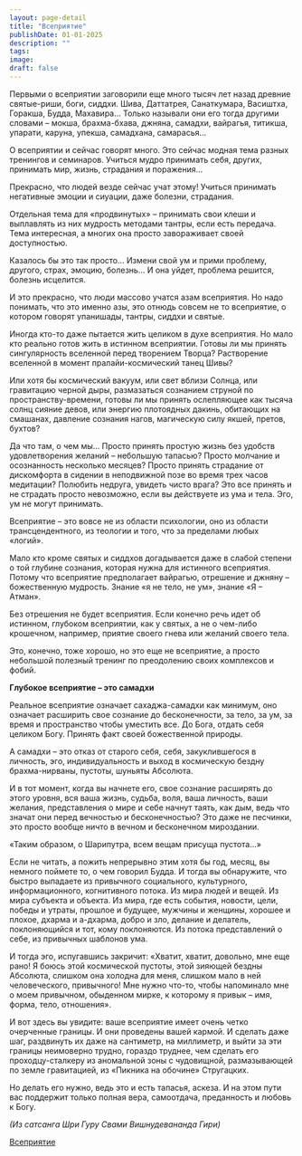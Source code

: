 ```yaml
---
layout: page-detail
title: "Всеприятие"
publishDate: 01-01-2025
description: ""
tags:
image:
draft: false
---
```


Первыми о всеприятии заговорили еще много тысяч лет назад древние святые-риши, боги, сиддхи. Шива, Даттатрея, Санаткумара, Васиштха, Горакша, Будда, Махавира... Только называли они его тогда другими словами – мокша, брахма-бхава, джняна, самадхи, вайрагья, титикша, упарати, каруна, упекша, самадхана, самарасья...

О всеприятии и сейчас говорят много. Это сейчас модная тема разных тренингов и семинаров. Учиться мудро принимать себя, других, принимать мир, жизнь, страдания и поражения...

Прекрасно, что людей везде сейчас учат этому! Учиться принимать негативные эмоции и сиуации, даже болезни, страдания.

Отдельная тема для «продвинутых» – принимать свои клеши и выплавлять из них мудрость методами тантры, если есть передача. Тема интересная, а многих она просто завораживает своей доступностью.

Казалось бы это так просто... Измени свой ум и прими проблему, другого, страх, эмоцию, болезнь... И она уйдет, проблема решится, болезнь исцелится. 

И это прекрасно, что люди массово учатся азам всеприятия. Но надо понимать, что это именно азы, это отнюдь совсем не то всеприятие, о котором говорят упанишады, тантры, сиддхи и святые.

Иногда кто-то даже пытается жить целиком в духе всеприятия. Но мало кто реально готов жить в истинном всеприятии. Готовы ли мы принять сингулярность вселенной перед творением Творца? Растворение вселенной в момент пралайи-космический танец Шивы?

Или хотя бы космический вакуум, или свет вблизи Солнца, или гравитацию черной дыры, размазаться сознанием струной по пространству-времени, готовы ли мы принять ослепляющее как тысяча солнц сияние девов, или энергию плотоядных дакинь, обитающих на смашанах, давление сознания нагов, магическую силу якшей, претов, бухтов?

Да что там, о чем мы... Просто принять простую жизнь без удобств удовлетворения желаний – небольшую тапасью? Просто молчание и осознанность несколько месяцев? Просто принять страдание от дискомфорта в сидении в неподвижной позе во время трех часов медитации? Полюбить недруга, увидеть чисто врага? Это все принять и не страдать просто невозможно, если вы действуете из ума и тела. Эго, ум не могут принимать.

Всеприятие – это вовсе не из области психологии, оно из области трансцендентного, из теологии и того, что за пределами любых «логий». 

Мало кто кроме святых и сиддхов догадывается даже в слабой степени о той глубине сознания, которая нужна для истинного всеприятия. Потому что всеприятие предполагает вайрагью, отрешение и джняну – божественную мудрость. Знание «я не тело, не ум», знание «Я – Атман».

Без отрешения не будет всеприятия. Если конечно речь идет об истинном, глубоком всеприятии, как у святых, а не о чем-либо крошечном, например, приятие своего гнева или желаний своего тела. 

Это, конечно, тоже хорошо, но это еще не всеприятие, а просто небольшой полезный тренинг по преодолению своих комплексов и фобий.

**Глубокое всеприятие – это самадхи**

Реальное всеприятие означает сахаджа-самадхи как минимум, оно означает расширить свое сознание до бесконечности, за тело, за ум, за время и пространство чтобы уместить все. До Бога, отдать себя целиком Богу. Принять факт своей божественной природы.

А самадхи – это отказ от старого себя, себя, закуклившегося в личность, эго, индивидуальность и выход в космическую бездну брахма-нирваны, пустоты, шуньяты Абсолюта.

И в тот момент, когда вы начнете его, свое сознание расширять до этого уровня, вся ваша жизнь, судьба, воля, ваша личность, ваши желания, представления о мире и себе начнут таять, как дым, ведь что значат они перед вечностью и бесконечностью? Это даже не песчинки, это просто вообще ничто в вечном и бесконечном мироздании.

«Таким образом, о Шарипутра, всем вещам присуща пустота...»

Если не читать, а пожить непрерывно этим хотя бы год, месяц, вы немного поймете то, о чем говорил Будда. И тогда вы обнаружите, что быстро выпадаете из привычного социального, культурного, информационного, когнитивного потока. Из мира людей и вещей. Из мира субъекта и объекта. Из мира, где есть события, новости, цели, победы и утраты, прошлое и будущее, мужчины и женщины, хорошее и плохое, дхарма и а-дхарма, добро и зло, делание и делатель, поклоняющийся и тот, кому поклоняются. Из потока представлений о себе, из привычных шаблонов ума.

И тогда эго, испугавшись закричит: «Хватит, хватит, довольно, мне еще рано! Я боюсь этой космической пустоты, этой зияющей бездны Абсолюта, слишком она холодна для меня, слишком мало в ней человеческого, привычного! Мне нужно что-то, чтобы напоминало мне о моем привычном, обыденном мирке, к которому я привык – имя, форма, тело, отношения».

И вот здесь вы увидите: ваше всеприятие имеет очень четко очерченные границы. И они проведены вашей кармой. И сделать даже шаг, раздвинуть их даже на сантиметр, на миллиметр, и выйти за эти границы неимоверно трудно, гораздо труднее, чем сделать его проходцу-сталкеру из аномальной зоны с чудовищной, размазывающей по земле гравитацией, из «Пикника на обочине» Стругацких.

Но делать его нужно, ведь это и есть тапасья, аскеза. И на этом пути вас поддержит только полная вера, самоотдача, преданность и любовь к Богу.

_(Из сатсанга Шри Гуру Свами Вишнудевананда Гири)_

[Всеприятие](/binaries/file/news/f%5F3199.docx)
